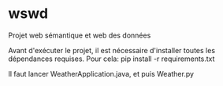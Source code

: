# wswd
Projet web sémantique et web des données


Avant d'exécuter le projet, il est nécessaire d'installer toutes les dépendances requises.
Pour cela: pip install -r requirements.txt

Il faut lancer WeatherApplication.java, et puis Weather.py


